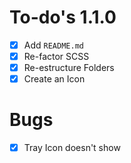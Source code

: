 # To-do's 1.1.0
- [x] Add `README.md`
- [x] Re-factor SCSS
- [x] Re-estructure Folders
- [x] Create an Icon

# Bugs
- [x] Tray Icon doesn't show